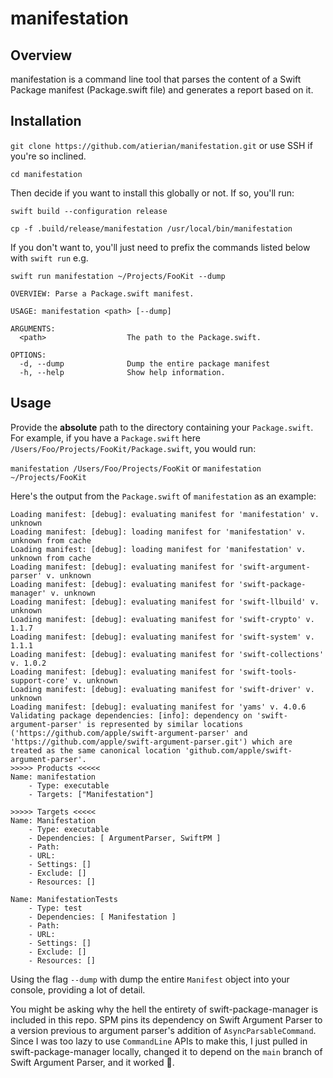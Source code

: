 # manifestation

## Overview
manifestation is a command line tool that parses the content of a Swift Package manifest (Package.swift file) and generates a report based on it.

## Installation
`git clone https://github.com/atierian/manifestation.git` or use SSH if you're so inclined.

`cd manifestation`

Then decide if you want to install this globally or not. If so, you'll run:

`swift build --configuration release`

`cp -f .build/release/manifestation /usr/local/bin/manifestation`

If you don't want to, you'll just need to prefix the commands listed below with `swift run`
e.g.

`swift run manifestation ~/Projects/FooKit --dump`


```
OVERVIEW: Parse a Package.swift manifest.

USAGE: manifestation <path> [--dump]

ARGUMENTS:
  <path>                  The path to the Package.swift.

OPTIONS:
  -d, --dump              Dump the entire package manifest
  -h, --help              Show help information.
```

## Usage
Provide the **absolute** path to the directory containing your `Package.swift`.
For example, if you have a `Package.swift` here `/Users/Foo/Projects/FooKit/Package.swift`, you would run:

`manifestation /Users/Foo/Projects/FooKit` or `manifestation ~/Projects/FooKit`

Here's the output from the `Package.swift` of `manifestation` as an example:
```
Loading manifest: [debug]: evaluating manifest for 'manifestation' v. unknown
Loading manifest: [debug]: loading manifest for 'manifestation' v. unknown from cache
Loading manifest: [debug]: loading manifest for 'manifestation' v. unknown from cache
Loading manifest: [debug]: evaluating manifest for 'swift-argument-parser' v. unknown
Loading manifest: [debug]: evaluating manifest for 'swift-package-manager' v. unknown
Loading manifest: [debug]: evaluating manifest for 'swift-llbuild' v. unknown
Loading manifest: [debug]: evaluating manifest for 'swift-crypto' v. 1.1.7
Loading manifest: [debug]: evaluating manifest for 'swift-system' v. 1.1.1
Loading manifest: [debug]: evaluating manifest for 'swift-collections' v. 1.0.2
Loading manifest: [debug]: evaluating manifest for 'swift-tools-support-core' v. unknown
Loading manifest: [debug]: evaluating manifest for 'swift-driver' v. unknown
Loading manifest: [debug]: evaluating manifest for 'yams' v. 4.0.6
Validating package dependencies: [info]: dependency on 'swift-argument-parser' is represented by similar locations ('https://github.com/apple/swift-argument-parser' and 'https://github.com/apple/swift-argument-parser.git') which are treated as the same canonical location 'github.com/apple/swift-argument-parser'.
>>>>> Products <<<<<
Name: manifestation
    - Type: executable
    - Targets: ["Manifestation"]

>>>>> Targets <<<<<
Name: Manifestation
    - Type: executable
    - Dependencies: [ ArgumentParser, SwiftPM ]
    - Path:
    - URL:
    - Settings: []
    - Exclude: []
    - Resources: []

Name: ManifestationTests
    - Type: test
    - Dependencies: [ Manifestation ]
    - Path:
    - URL:
    - Settings: []
    - Exclude: []
    - Resources: []
```

Using the flag `--dump` with dump the entire `Manifest` object into your console, providing a lot of detail.

You might be asking why the hell the entirety of swift-package-manager is included in this repo. SPM pins its dependency on Swift Argument Parser to a version previous to argument parser's addition of `AsyncParsableCommand`. Since I was too lazy to use `CommandLine` APIs to make this, I just pulled in swift-package-manager locally, changed it to depend on the `main` branch of Swift Argument Parser, and it worked 🤷.
